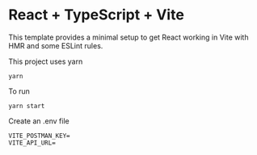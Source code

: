 # React + TypeScript + Vite

This template provides a minimal setup to get React working in Vite with HMR and some ESLint rules.

This project uses yarn

```
yarn
```

To run

```
yarn start
```

Create an .env file

```
VITE_POSTMAN_KEY=
VITE_API_URL=
```
